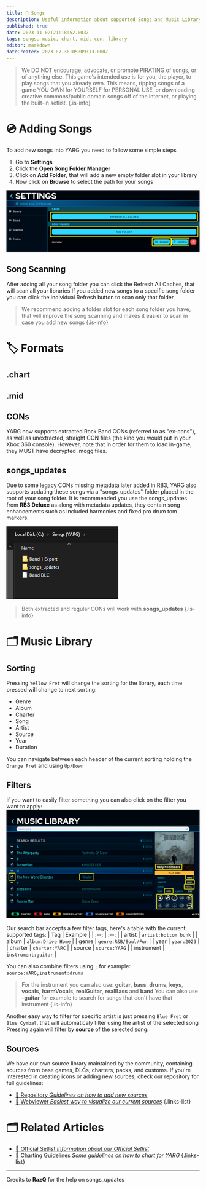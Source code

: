 ```yaml
---
title: 🎵 Songs
description: Useful information about supported Songs and Music Library
published: true
date: 2023-11-02T21:18:52.003Z
tags: songs, music, chart, mid, con, library
editor: markdown
dateCreated: 2023-07-30T05:09:13.000Z
---
```


> We DO NOT encourage, advocate, or promote PIRATING of songs, or of anything else. This game's intended use is for you, the player, to play songs that you already own. This means, ripping songs of a game YOU OWN for YOURSELF for PERSONAL USE, or downloading creative commons/public domain songs off of the internet, or playing the built-in setlist.
{.is-info}


# 💿 Adding Songs
To add new songs into YARG you need to follow some simple steps
1. Go to **Settings**
1. Click the **Open Song Folder Manager**
1. Click on **Add Folder**, that will add a new empty folder slot in your library
1. Now click on **Browse** to select the path for your songs

![library_scanning.png](/library_scanning.png)

## Song Scanning
After adding all your song folder you can click the Refresh All Caches, that will scan all your libraries
If you added new songs to a specific song folder you can click the individual Refresh button to scan only that folder

> We recommend adding a folder slot for each song folder you have, that will improve the song scanning and makes it easier to scan in case you add new songs
{.is-info}

# 🏷️ Formats

## .chart

## .mid

## CONs
YARG now supports extracted Rock Band CONs (referred to as "ex-cons"), as well as unextracted, straight CON files (the kind you would put in your Xbox 360 console). However, note that in order for them to load in-game, they MUST have decrypted .mogg files.

## songs_updates
Due to some legacy CONs missing metadata later added in RB3, YARG also supports updating these songs via a "songs_updates" folder placed in the root of your song folder. It is recommended you use the songs_updates from **RB3 Deluxe** as along with metadata updates, they contain song enhancements such as included harmonies and fixed pro drum tom markers.

![cons_updates.png](/cons_updates.png)

> Both extracted and regular CONs will work with **songs_updates**
{.is-info}

# 🗂️ Music Library
## Sorting
Pressing `Yellow Fret` will change the sorting for the library, each time pressed will change to next sorting:

- Genre
- Album
- Charter
- Song
- Artist
- Source
- Year
- Duration

You can navigate between each header of the current sorting holding the `Orange Fret` and using `Up/Down`

## Filters
If you want to easily filter something you can also click on the filter you want to apply:
![library_filter_tags.png](/library_filter_tags.png)

Our search bar accepts a few filter tags, here's a table with the current supported tags:
| Tag | Example |
| :--: | :--: |
| artist | `artist:bottom bunk` |
| album | `album:Drive Home` |
| genre | `genre:R&B/Soul/Fun` |
| year | `year:2023` |
| charter | `charter:YARC` |
| source | `source:YARG` |
| instrument | `instrument:guitar` |

You can also combine filters using `;` for example: `source:YARG;instrument:drums`

> For the instrument you can also use: **guitar**, **bass**, **drums**, **keys**, **vocals**, **harmVocals**, **realGuitar**, **realBass** and **band**
> You can also use **-guitar** for example to search for songs that don't have that instrument
{.is-info}

Another easy way to filter for specific artist is just pressing `Blue Fret` or `Blue Cymbal`, that will automaticaly filter using the artist of the selected song
Pressing again will filter by **source** of the selected song.

## Sources
We have our own source library maintained by the community, containing sources from base games, DLCs, charters, packs, and customs.
If you're interested in creating icons or adding new sources, check our repository for full guidelines:

- [📑 Repository *Guidelines on how to add new sources*](https://github.com/YARC-Official/OpenSource) 
- [🔎 Webviewer *Easiest way to visualize our current sources*](https://yarc-official.github.io/OpenSource/ignore/webviewer/)
{.links-list}

# 🗂️ Related Articles

- [💽 Official Setlist *Information about our Official Setlist*](/songs/Setlist) 
- [🎼 Charting Guidelines *Some guidelines on how to chart for YARG*](/songs/charting)
{.links-list}


---

Credits to **RazQ** for the help on songs_updates